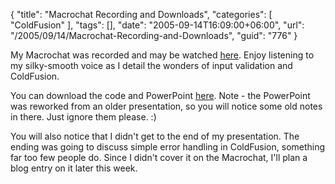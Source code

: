 {
	"title": "Macrochat Recording and Downloads",
	"categories": [
		"ColdFusion"
	],
	"tags": [],
	"date": "2005-09-14T16:09:00+06:00",
	"url": "/2005/09/14/Macrochat-Recording-and-Downloads",
	"guid": "776"
}

My Macrochat was recorded and may be watched <a href="http://mmchats.breezecentral.com/p49809263/">here</a>. Enjoy listening to my silky-smooth voice as I detail the wonders of input validation and ColdFusion. 

You can download the code and PowerPoint <a href="http://ray.camdenfamily.com/downloads/input_preso.zip">here</a>. Note - the PowerPoint was reworked from an older presentation, so you will notice some old notes in there. Just ignore them please. :)

You will also notice that I didn't get to the end of my presentation. The ending was going to discuss simple error handling in ColdFusion, something far too few people do. Since I didn't cover it on the Macrochat, I'll plan a blog entry on it later this week.